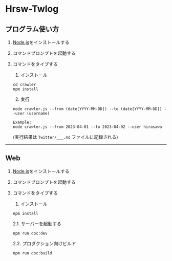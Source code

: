 # Hrsw-Twlog

## プログラム使い方

1. [Node.js](https://nodejs.org/ja/download/)をインストールする

2. コマンドプロンプトを起動する

3. コマンドをタイプする
  
    1. インストール 
    ```shell
    cd crawler
    npm install
    ```

    2. 実行
    ```shell
    node crawler.js --from (date[YYYY-MM-DD]) --to (date[YYYY-MM-DD]) --user (username)

    Example:
    node crawler.js --from 2023-04-01 --to 2023-04-02 --user hirasawa
    ```
    (実行結果は ```Twitter/___.md``` ファイルに記録される)

---

## Web

1. [Node.js](https://nodejs.org/ja/download/)をインストールする

2. コマンドプロンプトを起動する

3. コマンドをタイプする
  
    1. インストール 
    ```shell
    npm install
    ```

    2.1. サーバーを起動する
    ```shell
    npm run doc:dev
    ```

    2.2. プロダクション向けビルド
    ```shell
    npm run doc:build
    ```
